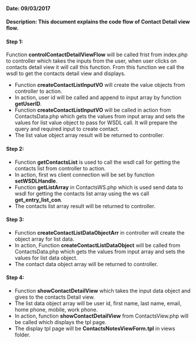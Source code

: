 #### Date: 09/03/2017

#### Description: This document explains the code flow of Contact Detail view flow.

#### Step 1:

Function **controlContactDetailViewFlow** will be called frist from index.php to controller which takes the inputs from the user, when user clicks on contacts detail view it will call this function. From this function we call the wsdl to get the contacts detail view and displays.

- Function **createContactListInputVO** will create the value objects from controller to action.
- In action, user id will be called and append to input array by function **getUserID**.
- Function **createContactListInputVO** will be called in action from ContactsData.php which gets the values from input array and sets the values for list value object to pass for WSDL call. It will prepare the query and required input to create contact.
- The list value object array result will be returned to controller.

#### Step 2:

- Function **getContactsList** is used to call the wsdl call for getting the contacts list from controller to action.
- In action, first ws client connection will be set by function **setWSDLHandle**.
- Function **getListArray** in ContactsWS.php which is used send data to wsdl for getting the contacts list array using the ws call **get_entry_list_con**.
- The contacts list array result will be returned to controller.

#### Step 3:

- Function **createContactListDataObjectArr** in controller will create the object array for list data.
- In action, Function **createContactListDataObject** will be called from ContactsData.php which gets the values from input array and sets the values for list data object.
- The contact data object array will be returned to controller.

#### Step 4:

- Function **showContactDetailView** which takes the input data object and gives to the contacts Detail view.
- The list data object array will be user id, first name, last name, email, home phone, mobile, work phone.
- In action, function **showContactDetailView** from ContactsView.php will be called which displays the tpl page.
- The display tpl page will be **ContactsNotesViewForm.tpl** in views folder.
